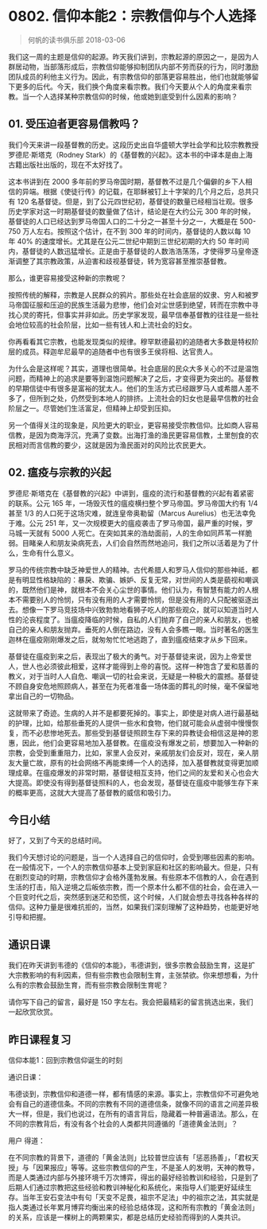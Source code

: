 # 0802. 信仰本能2：宗教信仰与个人选择
> 何帆的读书俱乐部
2018-03-06

我们这一周的主题是信仰的起源。昨天我们讲到，宗教起源的原因之一，是因为人群居动物，当部落形成后，宗教信仰能够抑制团队内部不劳而获的行为，同时激励团队成员的利他主义行为。因此，有宗教信仰的部落更容易胜出，他们也就能够留下更多的后代。今天，我们换个角度来看宗教。我们今天要从个人的角度来看宗教。当一个人选择某种宗教信仰的时候，他或她到底受到什么因素的影响？

## 01. 受压迫者更容易信教吗？

我们今天来讲一段基督教的历史。这段历史出自华盛顿大学社会学和比较宗教教授罗德尼·斯塔克（Rodney Stark）的《基督教的兴起》。这本书的中译本是由上海古籍出版社出版的，现在不太好找了。

这本书讲到在 2000 多年前的罗马帝国时期，基督教不过是几个偏僻的乡下人相信的异端。根据《使徒行传》的记载，在耶稣被钉上十字架的几个月之后，总共只有 120 名基督徒。但是，到了公元四世纪初，基督徒的数量已经相当壮观。很多历史学家对这一时期基督徒的数量做了估计，结论是在大约公元 300 年的时候，基督徒的人口已经达到罗马帝国人口的二十分之一甚至十分之一，大概是在 500-750 万人左右。按照这个估计，在不到 300 年的时间内，基督徒的人数以每 10 年 40% 的速度增长。尤其是在公元二世纪中期到三世纪初期的大约 50 年时间内，基督徒的人数迅猛增长。正是由于基督徒的人数浩浩荡荡，才使得罗马皇帝逐渐调整了其宗教政策，从迫害和歧视基督徒，转为宽容甚至推崇基督教。

那么，谁更容易接受这种新的宗教呢？

按照传统的解释，宗教是人民群众的鸦片。那些处在社会底层的奴隶、穷人和被罗马帝国征服和压迫的民族生活最为悲惨，他们会对尘世感到绝望，转而在宗教中寻找心灵的寄托，但事实并非如此。历史学家发现，最早信奉基督教的往往是一些社会地位较高的社会阶层，比如一些有钱人和上流社会的妇女。

你再看看其它宗教，也能发现类似的规律。穆罕默德最初的追随者大多数是特权阶层的成员。释迦牟尼最早的追随者中也有很多王侯将相、达官贵人。

为什么会是这样呢？其实，道理也很简单。社会底层的民众大多关心的不过是温饱问题，而精神上的追求是要等到温饱问题解决了之后，才变得更为突出的。基督教的早期信徒中有很多是富裕的犹太人。他们的生活方式已经跟罗马人或希腊人差不多了，但所到之处，仍然受到本地人的排挤。上流社会的妇女也是最早信教的社会阶层之一。尽管她们生活富足，但精神上却受到压抑。

另一个值得关注的现象是，风险更大的职业，更容易接受宗教信仰。比如商人容易信教，是因为商海浮沉，充满了变数。出海打渔的渔民更容易信教，土里刨食的农民相对而言信教的要少，这就是因为渔民面对的风险比农民更大。

## 02. 瘟疫与宗教的兴起

罗德尼·斯塔克在《基督教的兴起》中讲到，瘟疫的流行和基督教的兴起有着紧密的联系。公元 165 年，一场毁灭性的瘟疫横扫整个罗马帝国。罗马帝国大约有 1/4 甚至 1/3 的人口死于这场灾难，就连皇帝奥勒留（Marcus Aurelius）也无法幸免于难。公元 251 年，又一次规模更大的瘟疫袭击了罗马帝国，最严重的时候，罗马城一天就有 5000 人死亡。在突如其来的浩劫面前，人的生命如同芦苇一样脆弱。目睹亲人和朋友染病死去，人们会自然而然地追问，我们之所以活着是为了什么，生命有什么意义。

罗马的传统宗教中缺乏神爱世人的精神。古代希腊人和罗马人信仰的那些神祗，都是有明显性格缺陷的：暴戾、欺骗、嫉妒、反复无常，对世间的人类是藐视和嘲讽的，既然他们是神，就根本不会关心尘世的事情。他们认为，有智慧有能力的人根本不需要别人的怜悯，只有没有用的人才需要怜悯，但是没有用的人只配被驱逐出去。想像一下罗马竞技场中兴致勃勃地看狮子吃人的那些观众，就可以知道当时人性的沦丧程度了。当瘟疫降临的时候，自私的人们抛弃了自己的亲人和朋友，也被自己的亲人和朋友抛弃。垂死的人倒在路边，没有人会多瞧一眼。当时著名的医生迦林在瘟疫刚刚爆发之后，就匆匆忙忙地逃跑了，直到瘟疫结束才从乡下回来。

基督徒在瘟疫到来之后，表现出了极大的勇气。对于基督徒来说，因为上帝爱世人，世人也必须彼此相爱，这样才能得到上帝的喜悦。这样一种饱含了爱和慈善的教义，对于当时人人自危、嘲讽一切的社会来说，无疑是一种极大的震撼。基督徒不顾自身安危地照顾病人，甚至在为死者准备一场体面的葬礼的时候，毫不保留地拿出自己的一切物品。

这就带来了奇迹。生病的人并不是都要死掉的。事实上，即使是对病人进行最基础的护理，比如，给那些垂死的人提供一些水和食物，他们就可能会从虚弱中慢慢恢复，而不必悲惨地死去。那些受到基督徒照顾生存下来的异教徒会相信这是神的恩惠，因此，他们会更容易地加入基督教。在瘟疫没有爆发之前，想要加入一种新的宗教，会受到重重阻力，比如，家里人会反对，亲戚朋友们会反对，现在，亲人朋友大量亡故，原有的社会网络不再能束缚一个人的选择，加入基督教就变得更加顺理成章。在瘟疫爆发的非常时期，基督徒相互支持，他们之间的友爱和关心也会大大提高。即使没有得到基督徒照料的人，也会发现，基督徒在瘟疫中能够生存下来的概率更高，这就大大提高了基督教的威信和吸引力。

## 今日小结

好了，又到了今天的总结时间。

我们今天想讨论的问题是，当一个人选择自己的信仰时，会受到哪些因素的影响。在一般情况下，一个人的宗教信仰基本上受到家庭和社区的影响最大。但是，只有在剧烈变动的时期，宗教信仰才会格外蓬勃发展。有些原本不信教的人，会在遇到生活的打击，陷入逆境之后皈依宗教，而一个原本什么都不信的社会，会在进入一个巨变时代之后，突然感到迷茫和恐慌，这个时候，人们就会想去寻找各种各样的信仰。这种力量是很难抗拒的，当然，如果我们深刻理解了这种趋势，也能更好地引导和把握。

## 通识日课

我们在昨天讲到韦德的《信仰的本能》，韦德讲到，很多宗教会鼓励生育，这是扩大宗教影响的有利因素，但有些宗教也会限制生育，主张禁欲。你来想想看，为什么有的宗教会鼓励生育，而有些宗教会限制生育呢？

请你写下自己的留言，最好是 150 字左右。我会把最精彩的留言挑选出来，我们一起欣赏欣赏。

## 昨日课程复习

信仰本能1：回到宗教信仰诞生的时刻

通识日课：

韦德谈到，宗教信仰和道德一样，都有情感的来源。事实上，宗教信仰不可避免地会有自己的道德信条。不同的宗教有不同的道德信条，就像不同的语言之间差异极大一样，但是，我们也说过，在所有的语言背后，隐藏着一种普遍语法。那么，在不同的宗教背后，有没有各个社会的人类都共同遵循的「道德黄金法则」？

用户 得道：

在不同宗教的背景下，道德的「黄金法则」比较普世应该有「惩恶扬善」，「君权天授」与「因果报应」等等。这些宗教信仰的产生，不是圣人的发明，天神的教导，而是人类通过内部与外接环境千万次博弈，得出的最好经验教训和经验，只是到了后期人们通过宗教把这些经验和教训神秘化和系统化，来指导人们能更好延续生存。当年王安石变法中有句「天变不足畏，祖宗不足法」中的祖宗之法，其实就是指人类通过长年累月博弈均衡出来的经验总结体现，这和所有宗教的「黄金法则」的关系，应该是一棵树上的两颗果实，都是总结历史经验而得到的人类共识。



